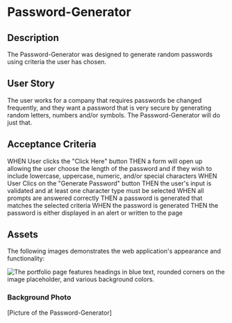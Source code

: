 # Password-Generator

## Description

The Password-Generator was designed to generate random passwords using criteria the user has chosen.

## User Story

The user works for a company that requires passwords be changed frequently, and they want a password that is very secure by generating random letters, numbers and/or symbols. The Password-Generator will do just that.

## Acceptance Criteria

WHEN User clicks the "Click Here" button
THEN a form will open up allowing the user choose the length of the password and if they wish to include lowercase, uppercase, numeric, and/or special characters
WHEN User Clics on the "Generate Password" button
THEN the user's input is validated and at least one character type must be selected
WHEN all prompts are answered correctly
THEN a password is generated that matches the selected criteria
WHEN the password is generated
THEN the password is either displayed in an alert or written to the page

## Assets

The following images demonstrates the web application's appearance and functionality:

![The portfolio page features headings in blue text, rounded corners on the image placeholder, and various background colors.](./assets/image-1.png)

### Background Photo

[Picture of the Password-Generator] <a href="https://unsplash.com/backgrounds/cool?utm_source=unsplash&utm_medium=referral&utm_content=creditCopyText"></a>
